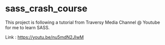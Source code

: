 # sass_crash_course

This project is following a tutorial from Traversy Media Channel @ Youtube for me to learn SASS.

Link : https://youtu.be/nu5mdN2JIwM
